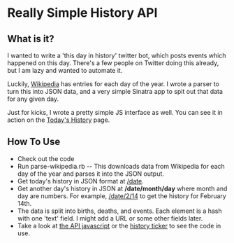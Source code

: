 Really Simple History API
=========================


What is it?
-----------
I wanted to write a 'this day in history' twitter bot, which posts events which 
happened on this day.  There's a few people on Twitter doing this already, but I
am lazy and wanted to automate it.

Luckily, [Wikipedia](http://en.wikipedia.org/wiki/List_of_historical_anniversaries) has 
entries for each day of the year.  I wrote a parser to turn this into JSON data, and a very
simple Sinatra app to spit out that data for any given day.

Just for kicks, I wrote a pretty simple JS interface as well.  You can see it in action on
the [Today's History](http://history.muffinlabs.com/today) page.


How To Use
----------
* Check out the code
* Run parse-wikipedia.rb -- This downloads data from Wikipedia for each day of the year and parses it into the JSON output.
* Get today's history in JSON format at [/date](http://history.muffinlabs.com/date).
* Get another day's history in JSON at <strong>/date/month/day</strong> where month and day are numbers. For example, [/date/2/14](http://history.muffinlabs.com/date/2/14) to get the history for February 14th.
* The data is split into births, deaths, and events.  Each element is a hash with one 'text' field.  I might add a URL or some other fields later.
* Take a look at [the API javascript](http://history.muffinlabs.com/api.js) or the [history ticker](http://history.muffinlabs.com/today) to see the code in use.
